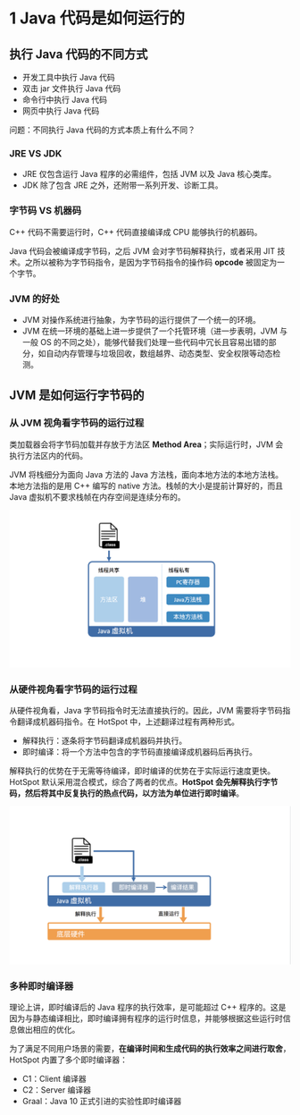 # 1 Java 代码是如何运行的
## 执行 Java 代码的不同方式

* 开发工具中执行 Java 代码
* 双击 jar 文件执行 Java 代码
* 命令行中执行 Java 代码
* 网页中执行 Java 代码

问题：不同执行 Java 代码的方式本质上有什么不同？

### JRE VS JDK

* JRE 仅包含运行 Java 程序的必需组件，包括 JVM 以及 Java 核心类库。
* JDK 除了包含 JRE 之外，还附带一系列开发、诊断工具。

### 字节码 VS 机器码

C++ 代码不需要运行时，C++ 代码直接编译成 CPU 能够执行的机器码。

Java 代码会被编译成字节码，之后 JVM 会对字节码解释执行，或者采用 JIT 技术。之所以被称为字节码指令，是因为字节码指令的操作码 **opcode** 被固定为一个字节。

### JVM 的好处

* JVM 对操作系统进行抽象，为字节码的运行提供了一个统一的环境。
* JVM 在统一环境的基础上进一步提供了一个托管环境（进一步表明，JVM 与一般 OS 的不同之处），能够代替我们处理一些代码中冗长且容易出错的部分，如自动内存管理与垃圾回收，数组越界、动态类型、安全权限等动态检测。

## JVM 是如何运行字节码的

### 从 JVM 视角看字节码的运行过程

类加载器会将字节码加载并存放于方法区 **Method Area**；实际运行时，JVM 会执行方法区内的代码。

JVM 将栈细分为面向 Java 方法的 Java 方法栈，面向本地方法的本地方法栈。本地方法指的是用 C++ 编写的 native 方法。栈帧的大小是提前计算好的，而且 Java 虚拟机不要求栈帧在内存空间是连续分布的。

![jvm](../images/jvm.png)

### 从硬件视角看字节码的运行过程

从硬件视角看，Java 字节码指令时无法直接执行的。因此，JVM 需要将字节码指令翻译成机器码指令。在 HotSpot 中，上述翻译过程有两种形式。

* 解释执行：逐条将字节码翻译成机器码并执行。
* 即时编译：将一个方法中包含的字节码直接编译成机器码后再执行。

解释执行的优势在于无需等待编译，即时编译的优势在于实际运行速度更快。HotSpot 默认采用混合模式，综合了两者的优点。**HotSpot 会先解释执行字节码，然后将其中反复执行的热点代码，以方法为单位进行即时编译**。

![compile](../images/compile.png)

### 多种即时编译器

理论上讲，即时编译后的 Java 程序的执行效率，是可能超过 C++ 程序的。这是因为与静态编译相比，即时编译拥有程序的运行时信息，并能够根据这些运行时信息做出相应的优化。

为了满足不同用户场景的需要，**在编译时间和生成代码的执行效率之间进行取舍**，HotSpot 内置了多个即时编译器：

* C1：Client 编译器
* C2：Server 编译器
* Graal：Java 10 正式引进的实验性即时编译器
